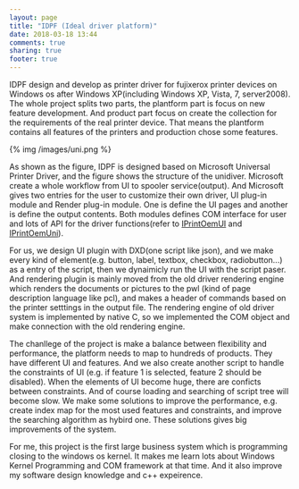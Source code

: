 ```yaml
---
layout: page
title: "IDPF (Ideal driver platform)"
date: 2018-03-18 13:44
comments: true
sharing: true
footer: true
---
```

IDPF design and develop as printer driver for fujixerox printer devices on Windows os after Windows XP(including Windows XP, Vista, 7, server2008). The whole project splits two parts, the plantform part is focus on new feature development. And product part focus on create the collection for the requirements of the real printer device. That means the plantform contains all features of the printers and production chose some features.

{% img /images/uni.png %}

As shown as the figure, IDPF is designed based on Microsoft Universal Printer Driver, and the figure shows the structure of the unidiver. Microsoft create a whole workflow from UI to spooler service(output). And Microsoft gives two entries for the user to customize their own driver, UI plug-in module and Render plug-in module. One is define the UI pages and another is define the output contents. Both modules defines COM interface for user and lots of API for the driver functions(refer to [IPrintOemUI](https://docs.microsoft.com/en-us/windows-hardware/drivers/print/introduction-to-user-interface-plug-ins) and [IPrintOemUni](https://docs.microsoft.com/en-us/windows-hardware/drivers/print/iprintoemuni-com-interface)).

For us, we design UI plugin with DXD(one script like json), and we make every kind of element(e.g. button, label, textbox, checkbox, radiobutton...) as a entry of the script, then we dynaimicly run the UI with the script paser. And rendering plugin is mainly moved from the old driver rendering engine which renders the documents or pictures to the pwl (kind of page description language like pcl), and makes a header of commands based on the printer setttings in the output file. The rendering engine of old driver system is implemented by native C, so we implemented the COM object and make connection with the old  rendering engine.

The chanllege of the project is make a balance between flexibility and performance, the platform needs to map to hundreds of products. They have different UI and features. And we also create another script to handle the constraints of UI (e.g. if feature 1 is selected, feature 2 should be disabled). When the elements of UI become huge, there are conficts between constraints. And of course loading and searching of script tree will become slow. We make some solutions to improve the performance, e.g. create index map for the most used features and constraints, and improve the searching algorithm as hybird one. These solutions gives big improvements of the system.

For me, this project is the first large business system which is programming closing to the windows os kernel. It makes me learn lots about Windows Kernel Programming and COM framework at that time. And it also improve my software design knowledge and c++ expeirence.
